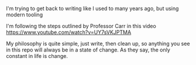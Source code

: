 I'm trying to get back to writing like I used to many years ago, but using modern tooling

I'm following the steps outlined by Professor Carr in this video
https://www.youtube.com/watch?v=UY7sVKJPTMA

My philosophy is quite simple, just write, then clean up, so anything you see in this repo will always be in a state of change. As they say, the only constant in life is change.





